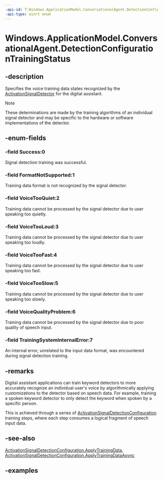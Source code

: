```yaml
---
-api-id: T:Windows.ApplicationModel.ConversationalAgent.DetectionConfigurationTrainingStatus
-api-type: winrt enum
---
```


<!-- Enumeration syntax.
public enum DetectionConfigurationTrainingStatus : int 
-->

# Windows.ApplicationModel.ConversationalAgent.DetectionConfigurationTrainingStatus

## -description

Specifies the voice training data states recognized by the [ActivationSignalDetector](activationsignaldetector.md) for the digital assistant.

> [!NOTE]
> These determinations are made by the training algorithms of an individual signal detector and may be specific to the hardware or software implementations of the detector.

## -enum-fields

### -field Success:0

Signal detection training was successful.

### -field FormatNotSupported:1

Training data format is not recognized by the signal detector.

### -field VoiceTooQuiet:2

Training data cannot be processed by the signal detector due to user speaking too quietly.

### -field VoiceTooLoud:3

Training data cannot be processed by the signal detector due to user speaking too loudly.

### -field VoiceTooFast:4

Training data cannot be processed by the signal detector due to user speaking too fast.

### -field VoiceTooSlow:5

Training data cannot be processed by the signal detector due to user speaking too slowly.

### -field VoiceQualityProblem:6

Training data cannot be processed by the signal detector due to poor quality of speech input.

### -field TrainingSystemInternalError:7

An internal error, unrelated to the input data format, was encountered during signal detection training.

## -remarks

Digital assistant applications can train keyword detectors to more accurately recognize an individual user's voice by algorithmically applying customizations to the detector based on speech data. For example, training a spoken keyword detector to only detect the keyword when spoken by a specific person.

This is achieved through a series of [ActivationSignalDetectionConfiguration](activationsignaldetectionconfiguration.md) training steps, where each step consumes a logical fragment of speech input data.

## -see-also

[ActivationSignalDetectionConfiguration.ApplyTrainingData](activationsignaldetectionconfiguration_applytrainingdata_740648587.md), [ActivationSignalDetectionConfiguration.ApplyTrainingDataAsync](activationsignaldetectionconfiguration_applytrainingdataasync_907910427.md)

## -examples
